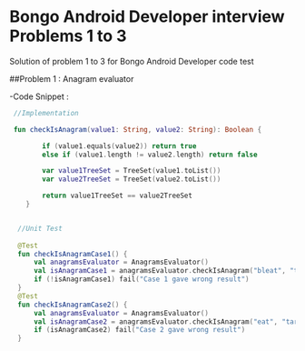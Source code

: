 # Bongo Android Developer interview Problems 1 to 3
Solution of problem 1 to 3 for Bongo Android Developer code test

##Problem 1 : Anagram evaluator 

-Code Snippet : 
  ~~~kotlin
   //Implementation 
  
   fun checkIsAnagram(value1: String, value2: String): Boolean {

          if (value1.equals(value2)) return true
          else if (value1.length != value2.length) return false

          var value1TreeSet = TreeSet(value1.toList())
          var value2TreeSet = TreeSet(value2.toList())

          return value1TreeSet == value2TreeSet
      }

 
    //Unit Test
    
    @Test
    fun checkIsAnagramCase1() {
        val anagramsEvaluator = AnagramsEvaluator()
        val isAnagramCase1 = anagramsEvaluator.checkIsAnagram("bleat", "table")
        if (!isAnagramCase1) fail("Case 1 gave wrong result")
    }
    @Test
    fun checkIsAnagramCase2() {
        val anagramsEvaluator = AnagramsEvaluator()
        val isAnagramCase2 = anagramsEvaluator.checkIsAnagram("eat", "tar")
        if (isAnagramCase2) fail("Case 2 gave wrong result")
    }
   ~~~


